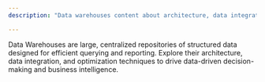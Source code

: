 ```yaml
---
description: "Data warehouses content about architecture, data integration, optimization, data-driven decisions and business intelligence."

---
```

Data Warehouses are large, centralized repositories of structured data designed for efficient querying and reporting. Explore their architecture, data integration, and optimization techniques to drive data-driven decision-making and business intelligence.

